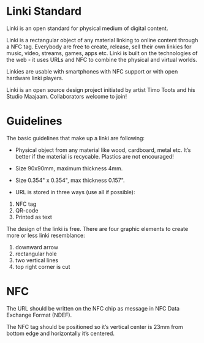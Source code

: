 # Linki Standard

Linki is an open standard for physical medium of digital content.

Linki is a rectangular object of any material linking to online content through a NFC tag. Everybody are free to create, release, sell their own linkies for music, video, streams, games, apps etc. Linki is built on the technologies of the web - it uses URLs and NFC to combine the physical and virtual worlds.

Linkies are usable with smartphones with NFC support or with open hardware linki players. 

Linki is an open source design project initiated by artist Timo Toots and his Studio Maajaam. Collaborators welcome to join!

# Guidelines

The basic guidelines that make up a linki are following:
* Physical object from any material like wood, cardboard, metal etc. It’s better if the material is recycable. Plastics are not encouraged!
* Size 90x90mm, maximum thickness 4mm.
* Size 0.354" x 0.354", max thickness 0.157".

* URL is stored in three ways (use all if possible):        
1. NFC tag        
2. QR-code        
3. Printed as text

The design of the linki is free. There are four graphic elements to create more or less linki resemblance:
1. downward arrow
2. rectangular hole
3. two vertical lines
4. top right corner is cut


# NFC

The URL should be written on the NFC chip as message in NFC Data Exchange Format (NDEF).

The NFC tag should be positioned so it’s vertical center is 23mm from bottom edge and horizontally it’s centered.
